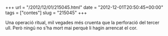 +++
url = "/2012/12/01/215045.html"
date = "2012-12-01T20:50:45+00:00"
tags = ["contes"]
slug = "215045"
+++

Una operació ritual, mil vegades més cruenta que la perforació del tercer ull. Però ningú no s’ha mort mai perquè li hagin arrencat el cor.

